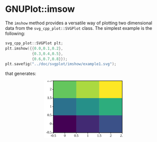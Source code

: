 # GNUPlot::imsow

The `imshow` method provides a versatile way of plotting two dimensional data from the `svg_cpp_plot::SVGPlot` class. The simplest example is the following:

```cpp
svg_cpp_plot::SVGPlot plt;
plt.imshow({{0.0,0.1,0.2},
            {0.3,0.4,0.5},
			{0.6,0.7,0.8}});
plt.savefig("../doc/svgplot/imshow/example1.svg");
```

that generates:

<div style="text-align:center"><img 
 src="./imshow/example1.svg" alt="example1" width="50%" /></div>

